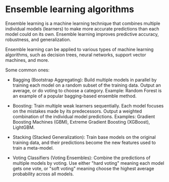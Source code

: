 # Ensemble learning algorithms

Ensemble learning is a machine learning technique that combines multiple individual models (learners) to make more accurate predictions than each model could on its own. Ensemble learning improves predictive accuracy, robustness, and generalization.

Ensemble learning can be applied to various types of machine learning algorithms, such as decision trees, neural networks, support vector machines, and more.

Some common ones:

* Bagging (Bootstrap Aggregating): Build multiple models in parallel by training each model on a random subset of the training data. Output an average, or do voting to choose a category. Example: Random Forest is an example of a popular bagging-based ensemble method.

* Boosting: Train multiple weak learners sequentially. Each model focuses on the mistakes made by its predecessors. Output a weighted combination of the individual model predictions. Examples: Gradient Boosting Machines (GBM), Extreme Gradient Boosting (XGBoost), LightGBM.

* Stacking (Stacked Generalization): Train base models on the original training data, and their predictions become the new features used to train a meta-model.

* Voting Classifiers (Voting Ensembles): Combine the predictions of multiple models by voting. Use either "hard voting" meaning each model gets one vote, or "soft voting" meaning choose the highest average probability across all models.
